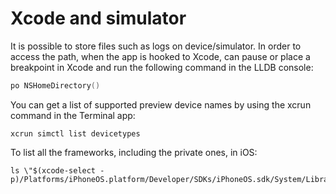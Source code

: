 # Xcode and simulator

It is possible to store files such as logs on device/simulator. In order to access the path, when the app is hooked to Xcode, can pause or place a breakpoint in Xcode and run the following command in the LLDB console:

```Swift
po NSHomeDirectory()
```

You can get a list of supported preview device names by using the xcrun command in the Terminal app:

```text
xcrun simctl list devicetypes
```

To list all the frameworks, including the private ones, in iOS:

```text
ls \"$(xcode-select -p)/Platforms/iPhoneOS.platform/Developer/SDKs/iPhoneOS.sdk/System/Library/Frameworks\"
```
